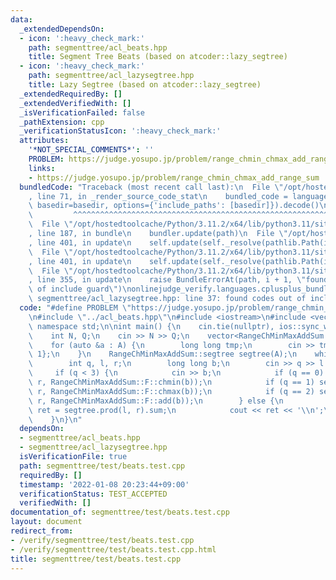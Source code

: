 ```yaml
---
data:
  _extendedDependsOn:
  - icon: ':heavy_check_mark:'
    path: segmenttree/acl_beats.hpp
    title: Segment Tree Beats (based on atcoder::lazy_segtree)
  - icon: ':heavy_check_mark:'
    path: segmenttree/acl_lazysegtree.hpp
    title: Lazy Segtree (based on atcoder::lazy_segtree)
  _extendedRequiredBy: []
  _extendedVerifiedWith: []
  _isVerificationFailed: false
  _pathExtension: cpp
  _verificationStatusIcon: ':heavy_check_mark:'
  attributes:
    '*NOT_SPECIAL_COMMENTS*': ''
    PROBLEM: https://judge.yosupo.jp/problem/range_chmin_chmax_add_range_sum
    links:
    - https://judge.yosupo.jp/problem/range_chmin_chmax_add_range_sum
  bundledCode: "Traceback (most recent call last):\n  File \"/opt/hostedtoolcache/Python/3.11.2/x64/lib/python3.11/site-packages/onlinejudge_verify/documentation/build.py\"\
    , line 71, in _render_source_code_stat\n    bundled_code = language.bundle(stat.path,\
    \ basedir=basedir, options={'include_paths': [basedir]}).decode()\n          \
    \         ^^^^^^^^^^^^^^^^^^^^^^^^^^^^^^^^^^^^^^^^^^^^^^^^^^^^^^^^^^^^^^^^^^^^^^^^^^^^^^^^^\n\
    \  File \"/opt/hostedtoolcache/Python/3.11.2/x64/lib/python3.11/site-packages/onlinejudge_verify/languages/cplusplus.py\"\
    , line 187, in bundle\n    bundler.update(path)\n  File \"/opt/hostedtoolcache/Python/3.11.2/x64/lib/python3.11/site-packages/onlinejudge_verify/languages/cplusplus_bundle.py\"\
    , line 401, in update\n    self.update(self._resolve(pathlib.Path(included), included_from=path))\n\
    \  File \"/opt/hostedtoolcache/Python/3.11.2/x64/lib/python3.11/site-packages/onlinejudge_verify/languages/cplusplus_bundle.py\"\
    , line 401, in update\n    self.update(self._resolve(pathlib.Path(included), included_from=path))\n\
    \  File \"/opt/hostedtoolcache/Python/3.11.2/x64/lib/python3.11/site-packages/onlinejudge_verify/languages/cplusplus_bundle.py\"\
    , line 355, in update\n    raise BundleErrorAt(path, i + 1, \"found codes out\
    \ of include guard\")\nonlinejudge_verify.languages.cplusplus_bundle.BundleErrorAt:\
    \ segmenttree/acl_lazysegtree.hpp: line 37: found codes out of include guard\n"
  code: "#define PROBLEM \"https://judge.yosupo.jp/problem/range_chmin_chmax_add_range_sum\"\
    \n#include \"../acl_beats.hpp\"\n#include <iostream>\n#include <vector>\nusing\
    \ namespace std;\n\nint main() {\n    cin.tie(nullptr), ios::sync_with_stdio(false);\n\
    \    int N, Q;\n    cin >> N >> Q;\n    vector<RangeChMinMaxAddSum::S> A(N);\n\
    \    for (auto &a : A) {\n        long long tmp;\n        cin >> tmp, a = {tmp,\
    \ 1};\n    }\n    RangeChMinMaxAddSum::segtree segtree(A);\n    while (Q--) {\n\
    \        int q, l, r;\n        long long b;\n        cin >> q >> l >> r;\n   \
    \     if (q < 3) {\n            cin >> b;\n            if (q == 0) segtree.apply(l,\
    \ r, RangeChMinMaxAddSum::F::chmin(b));\n            if (q == 1) segtree.apply(l,\
    \ r, RangeChMinMaxAddSum::F::chmax(b));\n            if (q == 2) segtree.apply(l,\
    \ r, RangeChMinMaxAddSum::F::add(b));\n        } else {\n            long long\
    \ ret = segtree.prod(l, r).sum;\n            cout << ret << '\\n';\n        }\n\
    \    }\n}\n"
  dependsOn:
  - segmenttree/acl_beats.hpp
  - segmenttree/acl_lazysegtree.hpp
  isVerificationFile: true
  path: segmenttree/test/beats.test.cpp
  requiredBy: []
  timestamp: '2022-01-08 20:23:44+09:00'
  verificationStatus: TEST_ACCEPTED
  verifiedWith: []
documentation_of: segmenttree/test/beats.test.cpp
layout: document
redirect_from:
- /verify/segmenttree/test/beats.test.cpp
- /verify/segmenttree/test/beats.test.cpp.html
title: segmenttree/test/beats.test.cpp
---
```


